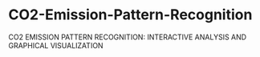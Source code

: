 # CO2-Emission-Pattern-Recognition
CO2 EMISSION PATTERN RECOGNITION: INTERACTIVE ANALYSIS AND GRAPHICAL VISUALIZATION
